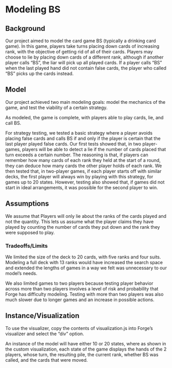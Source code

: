 
# Modeling BS

## Background

Our project aimed to model the card game BS (typically a drinking card game). In this game, players take turns placing down cards of increasing rank, with the objective of getting rid of all of their cards. Players may choose to lie by placing down cards of a different rank, although if another player calls “BS”, the liar will pick up all played cards. If a player calls “BS” when the last played hand did not contain false cards, the player who called “BS” picks up the cards instead.

## Model

Our project achieved two main modeling goals: model the mechanics of the game, and test the viability of a certain strategy.

As modeled, the game is complete, with players able to play cards, lie, and call BS.

For strategy testing, we tested a basic strategy where a player avoids placing false cards and calls BS if and only if the player is certain that the last player played false cards.
Our first tests showed that, in two player-games, players will be able to detect a lie if the number of cards placed that turn exceeds a certain number. The reasoning is that, if players can remember how many cards of each rank they held at the start of a round, they can deduce how many cards the other player holds of each rank.
We then tested that, in two-player games, if each player starts off with similar decks, the first player will always win by playing with this strategy, for games up to 20 states. However, testing also showed that, if games did not start in ideal arrangements, it was possible for the second player to win.

## Assumptions

We assume that Players will only lie about the ranks of the cards played and not the quantity. This lets us assume what the player claims they have played by counting the number of cards they put down and the rank they were supposed to play.

### Tradeoffs/Limits

We limited the size of the deck to 20 cards, with five ranks and four suits. Modeling a full deck with 13 ranks would have increased the search space and extended the lengths of games in a way we felt was unnecessary to our model’s needs.

We also limited games to two players because testing player behavior across more than two players involves a level of risk and probability that Forge has difficulty modeling. Testing with more than two players was also much slower due to longer games and an increase in possible actions.

## Instance/Visualization

To use the visualizer, copy the contents of visualization.js into Forge’s visualizer and select the “div” option.

An instance of the model will have either 10 or 20 states, where as shown in the custom visualization, each state of the game displays the hands of the 2 players, whose turn, the resulting pile, the current rank, whether BS was called, and the cards that were moved.

